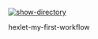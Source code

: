 [![show-directory](https://github.com/maxheong54/hexlet-my-first-workflow/actions/workflows/show-directory.yml/badge.svg)](https://github.com/maxheong54/hexlet-my-first-workflow/actions/workflows/show-directory.yml)

hexlet-my-first-workflow
